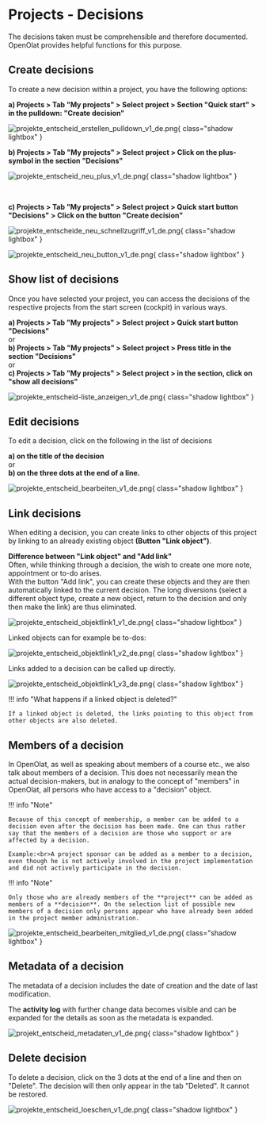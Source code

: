 # Projects - Decisions


The decisions taken must be comprehensible and therefore documented. OpenOlat provides helpful functions for this purpose.

## Create decisions

To create a new decision within a project, you have the following options:

**a) Projects > Tab "My projects" > Select project > Section "Quick start" > in the pulldown: "Create decision"**

![projekte_entscheid_erstellen_pulldown_v1_de.png](assets/projekte_entscheid_erstellen_pulldown_v1_de.png){ class="shadow lightbox" }

**b) Projects > Tab "My projects" > Select project > Click on the plus-symbol in the section "Decisions"**

![projekte_entscheid_neu_plus_v1_de.png](assets/projekte_entscheid_neu_plus_v1_de.png){ class="shadow lightbox" }

<br>

**c) Projects > Tab "My projects" > Select project > Quick start button "Decisions" > Click on the button "Create decision"**

![projekte_entscheide_neu_schnellzugriff_v1_de.png](assets/projekte_entscheide_neu_schnellzugriff_v1_de.png){ class="shadow lightbox" }

![projekte_entscheid_neu_button_v1_de.png](assets/projekte_entscheid_neu_button_v1_de.png){ class="shadow lightbox" }


## Show list of decisions

Once you have selected your project, you can access the decisions of the respective projects from the start screen (cockpit) in various ways.

**a) Projects > Tab "My projects" > Select project > Quick start button "Decisions"**<br>
or<br>
**b) Projects > Tab "My projects" > Select project > Press title in the section "Decisions"**<br>
or<br>
**c) Projects > Tab "My projects" > Select project > in the section, click on "show all decisions"**

![projekte_entscheid-liste_anzeigen_v1_de.png](assets/projekte_entscheid-liste_anzeigen_v1_de.png){ class="shadow lightbox" }


## Edit decisions

To edit a decision, click on the following in the list of decisions

**a) on the title of the decision**<br>
or<br>
**b) on the three dots at the end of a line.**

![projekte_entscheid_bearbeiten_v1_de.png](assets/projekte_entscheid_bearbeiten_v1_de.png){ class="shadow lightbox" }


## Link decisions

When editing a decision, you can create links to other objects of this project by linking to an already existing object **(Button "Link object")**.

**Difference between "Link object" and "Add link"**<br>
Often, while thinking through a decision, the wish to create one more note, appointment or to-do arises.<br>
With the button "Add link", you can create these objects and they are then automatically linked to the current decision. The long diversions (select a different object type, create a new object, return to the decision and only then make the link) are thus eliminated.


![projekte_entscheid_objektlink1_v1_de.png](assets/projekte_entscheid_objektlink1_v1_de.png){ class="shadow lightbox" }

Linked objects can for example be to-dos: 

![projekte_entscheid_objektlink1_v2_de.png](assets/projekte_entscheid_objektlink2_v1_de.png){ class="shadow lightbox" }

Links added to a decision can be called up directly.

![projekte_entscheid_objektlink1_v3_de.png](assets/projekte_entscheid_objektlink3_v1_de.png){ class="shadow lightbox" }

!!! info "What happens if a linked object is deleted?"

    If a linked object is deleted, the links pointing to this object from other objects are also deleted.


## Members of a decision

In OpenOlat, as well as speaking about members of a course etc., we also talk about members of a decision. This does not necessarily mean the actual decision-makers, but in analogy to the concept of "members" in OpenOlat, all persons who have access to a "decision" object.

!!! info "Note"

    Because of this concept of membership, a member can be added to a decision even after the decision has been made. One can thus rather say that the members of a decision are those who support or are affected by a decision.
    
    Example:<br>A project sponsor can be added as a member to a decision, even though he is not actively involved in the project implementation and did not actively participate in the decision.


!!! info "Note"

    Only those who are already members of the **project** can be added as members of a **decision**. On the selection list of possible new members of a decision only persons appear who have already been added in the project member administration.


![projekte_entscheid_bearbeiten_mitglied_v1_de.png](assets/projekte_entscheid_bearbeiten_mitglied_v1_de.png){ class="shadow lightbox" }


## Metadata of a decision

The metadata of a decision includes the date of creation and the date of last modification.

The **activity log** with further change data becomes visible and can be expanded for the details as soon as the metadata is expanded.

![projekt_entscheid_metadaten_v1_de.png](assets/projekt_entscheid_metadaten_v1_de.png){ class="shadow lightbox" }



## Delete decision

To delete a decision, click on the 3 dots at the end of a line and then on "Delete". The decision will then only appear in the tab "Deleted". It cannot be restored.

![projekte_entscheid_loeschen_v1_de.png](assets/projekte_entscheid_loeschen_v1_de.png){ class="shadow lightbox" }
